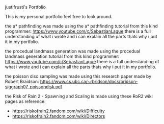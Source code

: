 justifrusti's Portfolio

This is my personal portfolio feel free to look around.

the a* pathfinding was made using the a* pathfinding tutorial from this kind programmer: https://www.youtube.com/c/SebastianLague
there is a full understanding of what i wrote and i can explain all the parts thats why i put it in my portfolio.

the procedual landmass generation was made using the procedual landmass generation tutorial from this kind programmer: https://www.youtube.com/c/SebastianLague
there is a full understanding of what i wrote and i can explain all the parts thats why i put it in my portfolio.

the poisson disc sampling was made using this research paper made by Robert Braidson: https://www.cs.ubc.ca/~rbridson/docs/bridson-siggraph07-poissondisk.pdf

the Risk of Rain 2 - Spawning and Scaling is made using these RoR2 wiki pages as reference: 
- https://riskofrain2.fandom.com/wiki/Difficulty
- https://riskofrain2.fandom.com/wiki/Directors
